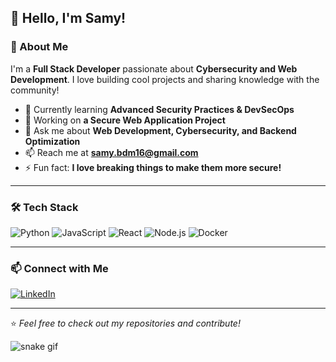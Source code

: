 ## 👋 Hello, I'm Samy!

### 🚀 About Me
I'm a **Full Stack Developer** passionate about **Cybersecurity and Web Development**. I love building cool projects and sharing knowledge with the community!

- 🌱 Currently learning **Advanced Security Practices & DevSecOps**
- 💼 Working on **a Secure Web Application Project**
- 💬 Ask me about **Web Development, Cybersecurity, and Backend Optimization**
- 📫 Reach me at **samy.bdm16@gmail.com**
- ⚡ Fun fact: **I love breaking things to make them more secure!**

---

### 🛠️ Tech Stack

![Python](https://img.shields.io/badge/Python-3776AB?style=for-the-badge&logo=python&logoColor=white)
![JavaScript](https://img.shields.io/badge/JavaScript-F7DF1E?style=for-the-badge&logo=javascript&logoColor=black)
![React](https://img.shields.io/badge/React-20232A?style=for-the-badge&logo=react&logoColor=61DAFB)
![Node.js](https://img.shields.io/badge/Node.js-339933?style=for-the-badge&logo=nodedotjs&logoColor=white)
![Docker](https://img.shields.io/badge/Docker-2496ED?style=for-the-badge&logo=docker&logoColor=white)

---

### 📫 Connect with Me

[![LinkedIn](https://img.shields.io/badge/LinkedIn-0A66C2?style=for-the-badge&logo=linkedin&logoColor=white)](https://linkedin.com/in/samydev)

---

⭐️ *Feel free to check out my repositories and contribute!*

![snake gif](https://github.com/SamyBoudjema/SamyBoudjema/blob/main/dist/snake.svg)
